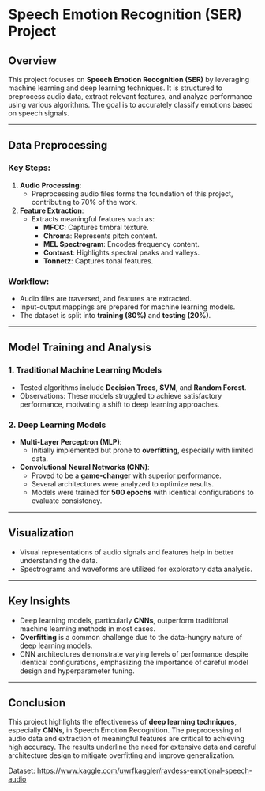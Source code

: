# Speech Emotion Recognition (SER) Project

## Overview
This project focuses on **Speech Emotion Recognition (SER)** by leveraging machine learning and deep learning techniques. It is structured to preprocess audio data, extract relevant features, and analyze performance using various algorithms. The goal is to accurately classify emotions based on speech signals.

---

## Data Preprocessing
### Key Steps:
1. **Audio Processing**:
   - Preprocessing audio files forms the foundation of this project, contributing to 70% of the work.
2. **Feature Extraction**:
   - Extracts meaningful features such as:
     - **MFCC**: Captures timbral texture.
     - **Chroma**: Represents pitch content.
     - **MEL Spectrogram**: Encodes frequency content.
     - **Contrast**: Highlights spectral peaks and valleys.
     - **Tonnetz**: Captures tonal features.

### Workflow:
- Audio files are traversed, and features are extracted.
- Input-output mappings are prepared for machine learning models.
- The dataset is split into **training (80%)** and **testing (20%)**.

---

## Model Training and Analysis
### 1. Traditional Machine Learning Models
- Tested algorithms include **Decision Trees**, **SVM**, and **Random Forest**.
- Observations: These models struggled to achieve satisfactory performance, motivating a shift to deep learning approaches.

### 2. Deep Learning Models
- **Multi-Layer Perceptron (MLP)**:
  - Initially implemented but prone to **overfitting**, especially with limited data.
- **Convolutional Neural Networks (CNN)**:
  - Proved to be a **game-changer** with superior performance.
  - Several architectures were analyzed to optimize results.
  - Models were trained for **500 epochs** with identical configurations to evaluate consistency.

---

## Visualization
- Visual representations of audio signals and features help in better understanding the data.
- Spectrograms and waveforms are utilized for exploratory data analysis.

---

## Key Insights
- Deep learning models, particularly **CNNs**, outperform traditional machine learning methods in most cases.
- **Overfitting** is a common challenge due to the data-hungry nature of deep learning models.
- CNN architectures demonstrate varying levels of performance despite identical configurations, emphasizing the importance of careful model design and hyperparameter tuning.

---

## Conclusion
This project highlights the effectiveness of **deep learning techniques**, especially **CNNs**, in Speech Emotion Recognition. The preprocessing of audio data and extraction of meaningful features are critical to achieving high accuracy. The results underline the need for extensive data and careful architecture design to mitigate overfitting and improve generalization.

Dataset: https://www.kaggle.com/uwrfkaggler/ravdess-emotional-speech-audio